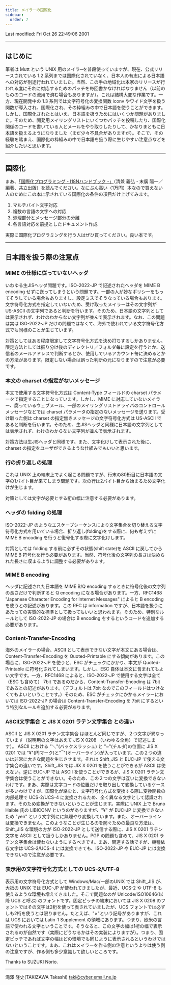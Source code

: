 ```yaml
---
title: メイラーの国際化
sidebar:
  order: 7
---
```

Last modified: Fri Oct 26 22:49:06 2001

------------------------------------------------------------------------

## <span id="at_first">はじめに</span>

筆者は Mutt という UNIX 用のメイラ─を普段使っていますが、現在、公式リリースされている 1.2 系列までは国際化されていなく、日本人の有志による日本語への対応が別途行われていました。当然、この手の地域化は本家のリリースが行われる度にそれに対応するためのパッチを毎回書かなければなりません（以前のもののコードの流用で済む場合もありますが）。これは結構大変な作業です。一方、現在開発中の 1.3 系列では文字符号化の変換関数 iconv やワイド文字を扱う関数が導入され、国際化され、その枠組みの中で日本語を使うことができます。しかし、国際化されたとはいえ、日本語を扱うためにはいくつか問題がありました。そのため、開発用メイリングリストにいくつかパッチを投稿したり、国際化関係のコードを書いている人とメールをやり取りしたりして、かなりまともに日本語を扱えるようになりました（まだ少々不具合がありますが）。そこで、その経験を踏まえ、国際化の枠組みの中で日本語を扱う際に生じやすい注意点などを紹介したいと思います。

------------------------------------------------------------------------

## <span id="i18n">国際化</span>

まあ、[「国際化プログラミング - I18Nハンドブック -」](https://www.kyoritsu-pub.co.jp/book/b10006942.html)（清兼 義弘・末廣 陽一／編著、共立出版）を読んでください。なにぶん高い（1万円）本なので買えない人のためにこの本に示されている国際化の条件の項目だけ上げてみます。

1. マルチバイト文字対応
2. 複数の言語の文字への対応
3. 処理部分とメッセージ部分の分離
4. 各言語対応を前提としたドキュメント作成

実際に国際化プログラミングを行う人はぜひ買ってください。良い本です。

------------------------------------------------------------------------

## <span id="attention">日本語を扱う際の注意点</span>

### MIME の仕様に従っていないへッダ

いわゆる生JISへッダ問題です。ISO-2022-JP で記述されたへッダを MIME B encoding せずに送ってしまうという問題です。一部の人が妙なポリシーをもってそうしている場合もありますし、設定ミスでそうなっている場合もあります。文字符号化方式を指定していないため、受け取ったメイラーはその文字列が US-ASCII の文字列であると判断を行います。そのため、日本語の文字列としては表示されず、わけのわからない文字列が並んで表示されます。なお、この問題は実は ISO-2022-JP だけの問題ではなくて、海外で使われている文字符号化方式でも同様のことが生じています。

対策としてはある程度限定して文字符号化方式を決め打ちするしかありません。限定方法としては振り分け後のディレクトリ／フォルダ毎に設定を行うとか、送信者のメールアドレスで判断するとか、使用しているアカウント毎に決めるとかの方法があります。限定しない場合は誤った判断の元になりますので注意が必要です。

### 本文の charset の指定がないメッセージ

本文で使用する文字符号化方式は Content-Type フィールドの charset パラメータで指定することになっています。しかし、MIME に対応していないメイラー、腐っているウェブメール、一部のメイリングリストドライバのコントロールメッセージなどでは charset パラメータの指定のないメッセージを送ります。受け取った側は charset の指定無きメッセージの文字符号化方式は US-ASCII であると判断を行います。そのため、生JISへッダと同様に日本語の文字列としては表示されず、わけのわからない文字列が並んで表示されます。

対策方法は生JISへッダと同様です。また、文字化けして表示された後に、charset の指定をユーザができるような仕組みでもいいと思います。

### 行の折り返しの処理

これは UNIX 上の端末上でよく起こる問題ですが、行末の80桁目に日本語の文字の1バイト目が来てしまう問題です。次の行は2バイト目から始まるため文字化けが生じます。

対策としては文字が必要とする桁の幅に注意する必要があります。

### へッダの folding の処理

ISO-2022-JP のようなエスケープシーケンスにより文字集合を切り替える文字符号化方式を用いている場合、折り返し(folding)をする際に、何も考えずに MIME B encoding を行うと復号化する際に文字化けします。

対策としては folding する前に必ずその状態(shift state)を ASCII に戻してから MIME B 符号化を行う必要があります。当然、符号化後の文字列の長さは決められた長さに収まるように調整する必要があります。

### MIME B encoding

へッダに記述された日本語を MIME B/Q encoding するときに符号化後の文字列の長さだけで判断すると Q encoding になる場合があります。一方、RFC1468 "Japanese Character Encoding for Internet Messages" によると B encoding を使うとの記述があります。この RFC は information ですが、日本語を扱うにあたっての実質的な標準として扱ってもいいと思われます。そのため、特別なルールとして ISO-2022-JP の場合は B encoding をするというコードを追加する必要があります。

### Content-Transfer-Encoding

海外のメイラーの場合、ASCII として表示できない文字が本文にある場合は、Content-Transfer-Encoding を Quoted-Printable にする傾向があります。この場合に、ISO-2022-JP を使うと、ESC がチェックにかかり、本文が Quoted-Printable に符号化されてしまいます。しかし、ESC 自体は本文に含まれてもよい文字です。一方、RFC1468 によると、ISO-2022-JP で使用する文字は全て（ESC も含めて） 7bit であるのだから、Content-Transfer-Encoding は 7bit であるとの記述があります。（デフォルトは 7bit なのでこのフィールドはつけなくてもよいということです。）そのため、ESC がチェックにかかるメイラーにおいては ISO-2022-JP の場合は Content-Transfer-Encoding を 7bit にするという特別なルールを追加する必要があります。

### ASCII文字集合 と JIS X 0201 ラテン文字集合 との違い

ASCII と JIS X 0201 ラテン文字集合 はほとんど同じですが、２つ文字が異なっています（説明用の文字はあえて JIS X 0208 （いわゆる全角）で記述します）。
ASCII における "＼"(バックスラッシュ) と "~"(チルダ)の位置に JIS X 0201 では "¥"(円マーク)と"‾"(オーバーライン)が入っています。この２つの違いは非常に大きな問題を生じさせます。それは Shift_JIS と EUC-JP で使える文字集合の違いです。Shift_JIS では JIX X 0201 を使うことができるが ASCII は使えない。逆に EUC-JP では ASCII を使うことができるが、JIS X 0201 ラテン文字集合は使うことができない。そのため、この２つの文字は互いに変換できないわけです。まあ、実際は文字コードの位置だけを取り出して変換しているケースが多いわけですが、国際化が絡むと、文字符号化方式を変換する際に変換関数の内部処理で UCS-2/UCS-4 に変換されるため、全く異なる文字として認識されます。そのため変換ができないということが生じます。実際に UNIX 上で Bruno Haible 氏の LIBICONV というのがありますが、"¥" が EUC-JP に変換できないため "yen" という文字列にに無理やり変換しています。また、オーバーラインは変換できません。このようなことが生じるのを防ぐための最良な方法は、Shift_JIS な環境の方が ISO-2022-JP として送信する際に、JIS X 0201 ラテン文字を ASCII として扱うしかありません。PGP の問題も含めて、JIS X 0201 ラテン文字集合は使わないようにするべきです。まあ、関連する話ですが、機種依存文字は UCS-2/UCS-4 には変換できても、ISO-2022-JP や EUC-JP には変換できないので注意が必要です。

### 表示用の文字符号化方式としての UCS-2/UTF-8

表示用の文字符号化方式として Windows/Mac/一部のUNIX では Shift_JIS が、大抵の UNIX では EUC-JP が使われてきましたが、最近、UCS-2 や UTF-8 も使えるような環境も増えてきました。そこで問題なのが Unicode/ISO10646(以降 UCS と呼ぶ) のフォントです。固定ピッチの端末においては JIS X 0208 のフォントではその文字は2桁を使って表されていましたが、UCS フォントでは必ずしも2桁を使うとは限りません。たとえば、"×"という記号がありますが、これは UCS においては Latin-1 Supplement の領域にあります。つまり、欧米の言語で使われる文字ということです。そうなると、この文字の幅は1桁の幅で表示されるのが自然です（実際にどうなるかはその実装によりますが）。つまり、固定ピッチであれば文字の幅はどの環境でも同じように表示されるというわけではないということです。まあ、これはメイラーを作る側の注意というよりは使う側の注意ですが、作る側も多少意識して欲しいところです。

Thanks to SUZUKI Norio.

------------------------------------------------------------------------

滝澤 隆史(TAKIZAWA Takashi)
<taki@cyber.email.ne.jp>
